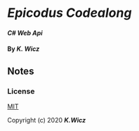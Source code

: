 
# _Epicodus Codealong_

#### _C# Web Api_

#### By _**K. Wicz**_

## Notes




### License

[MIT](https://choosealicense.com/licenses/mit/)

Copyright (c) 2020 **_K.Wicz_**